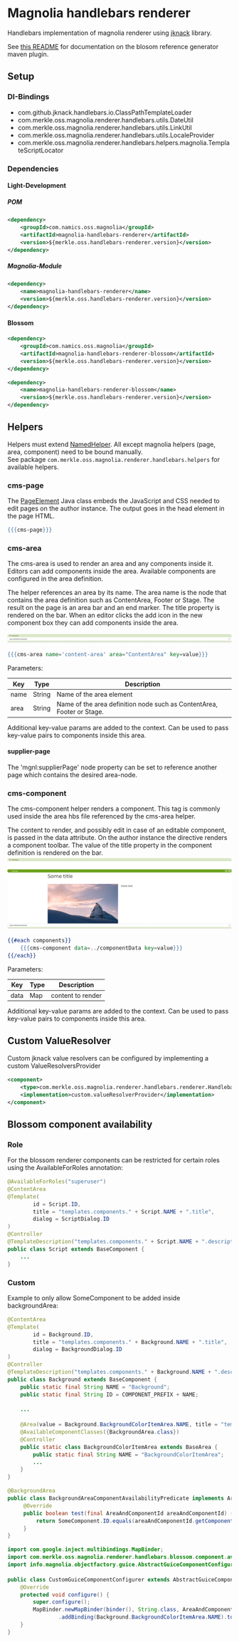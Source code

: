 # Magnolia handlebars renderer

Handlebars implementation of magnolia renderer using [jknack](https://github.com/jknack/handlebars.java) library.

See [this README](blossom-reference-generator/README.md) for documentation on the blosom reference generator maven plugin.

## Setup
### DI-Bindings
- com.github.jknack.handlebars.io.ClassPathTemplateLoader
- com.merkle.oss.magnolia.renderer.handlebars.utils.DateUtil
- com.merkle.oss.magnolia.renderer.handlebars.utils.LinkUtil
- com.merkle.oss.magnolia.renderer.handlebars.utils.LocaleProvider
- com.merkle.oss.magnolia.renderer.handlebars.helpers.magnolia.TemplateScriptLocator

### Dependencies
#### Light-Development
##### POM
```xml
<dependency>
    <groupId>com.namics.oss.magnolia</groupId>
    <artifactId>magnolia-handlebars-renderer</artifactId>
    <version>${merkle.oss.handlebars-renderer.version}</version>
</dependency>
```
##### Magnolia-Module
```xml
<dependency>
    <name>magnolia-handlebars-renderer</name>
    <version>${merkle.oss.handlebars-renderer.version}</version>
</dependency>
```
#### Blossom
```xml
<dependency>
    <groupId>com.namics.oss.magnolia</groupId>
    <artifactId>magnolia-handlebars-renderer-blossom</artifactId>
    <version>${merkle.oss.handlebars-renderer.version}</version>
</dependency>
```
```xml
<dependency>
    <name>magnolia-handlebars-renderer-blossom</name>
    <version>${merkle.oss.handlebars-renderer.version}</version>
</dependency>
```

## Helpers
Helpers must extend [NamedHelper](src/main/java/com/merkle/oss/magnolia/renderer/handlebars/helpers/NamedHelper.java).
All except magnolia helpers (page, area, component) need to be bound manually. <br>
See package `com.merkle.oss.magnolia.renderer.handlebars.helpers` for available helpers.

### cms-page
The [PageElement](https://nexus.magnolia-cms.com/content/sites/magnolia.public.sites/ref/5.6.7/apidocs/info/magnolia/templating/elements/PageElement.html) 
Java class embeds the JavaScript and CSS needed to edit pages on the author instance. The output goes in the head element in the page HTML.
<br>
```handlebars
{{{cms-page}}}
```

### cms-area
The cms-area is used to render an area and any components inside it. Editors can add components inside the area. Available components are configured in the area definition.

The helper references an area by its name. The area name is the node that contains the area definition such as ContentArea, Footer or Stage.
The result on the page is an area bar and an end marker. The title property is rendered on the bar. When an editor clicks the add icon in the new component box they can add components inside the area.

![cms-area](assets/cms-area-helper.png)
```handlebars
{{{cms-area name='content-area' area="ContentArea" key=value}}}
```
Parameters:

| Key      |Type       |Description
|----------|-----------|-----------
| name     | String    |Name of the area element
| area     | String    |Name of the area definition node such as ContentArea, Footer or Stage.

Additional key-value params are added to the context. Can be used to pass key-value pairs to components inside this area.
#### supplier-page
The 'mgnl:supplierPage' node property can be set to reference another page which contains the desired area-node.

### cms-component
The cms-component helper renders a component. This tag is commonly used inside the area hbs file referenced by the cms-area helper.

The content to render, and possibly edit in case of an editable component, is passed in the data attribute. 
On the author instance the directive renders a component toolbar. The value of the title property in the component definition is rendered on the bar.
![cms-area](assets/cms-component-helper.png)
```handlebars
{{#each components}}
    {{{cms-component data=../componentData key=value}}}
{{/each}}
```
Parameters:

| Key      | Type    |Description
|----------|---------|-----------
| data     | Map     | content to render

Additional key-value params are added to the context. Can be used to pass key-value pairs to components inside this area.

## Custom ValueResolver
Custom jknack value resolvers can be configured by implementing a custom ValueResolversProvider
```xml
<component>
    <type>com.merkle.oss.magnolia.renderer.handlebars.renderer.HandlebarsRenderer$ValueResolversProvider</type>
    <implementation>custom.valueResolverProvider</implementation>
</component>
```

## Blossom component availability
### Role
For the blossom renderer components can be restricted for certain roles using the AvailableForRoles annotation:
```java
@AvailableForRoles("superuser")
@ContentArea
@Template(
		id = Script.ID,
		title = "templates.components." + Script.NAME + ".title",
		dialog = ScriptDialog.ID
)
@Controller
@TemplateDescription("templates.components." + Script.NAME + ".description")
public class Script extends BaseComponent {
    ...
}
```
### Custom
Example to only allow SomeComponent to be added inside backgroundArea:
```java
@ContentArea
@Template(
        id = Background.ID,
        title = "templates.components." + Background.NAME + ".title",
        dialog = BackgroundDialog.ID
)
@Controller
@TemplateDescription("templates.components." + Background.NAME + ".description")
public class Background extends BaseComponent {
    public static final String NAME = "Background";
    public static final String ID = COMPONENT_PREFIX + NAME;

    ...

    @Area(value = Background.BackgroundColorItemArea.NAME, title = "templates.areas." + Background.BackgroundColorItemArea.NAME + ".title")
    @AvailableComponentClasses({BackgroundArea.class})
    @Controller
    public static class BackgroundColorItemArea extends BaseArea {
        public static final String NAME = "BackgroundColorItemArea";
        ...
    }
}
```
```java
@BackgroundArea
public class BackgroundAreaComponentAvailabilityPredicate implements AreaAndComponentIdPredicate {
     @Override
     public boolean test(final AreaAndComponentId areaAndComponentId) {
         return SomeComponent.ID.equals(areaAndComponentId.getComponentId());
     }
}
```
```java
import com.google.inject.multibindings.MapBinder;
import com.merkle.oss.magnolia.renderer.handlebars.blossom.component.availability.ComponentAvailabilityPredicateResolver.AreaAndComponentIdPredicate;
import info.magnolia.objectfactory.guice.AbstractGuiceComponentConfigurer;

public class CustomGuiceComponentConfigurer extends AbstractGuiceComponentConfigurer {
	@Override
	protected void configure() {
		super.configure();
		MapBinder.newMapBinder(binder(), String.class, AreaAndComponentIdPredicate.class)
				.addBinding(Background.BackgroundColorItemArea.NAME).to(BackgroundAreaComponentAvailabilityPredicate.class);
	}
}
```